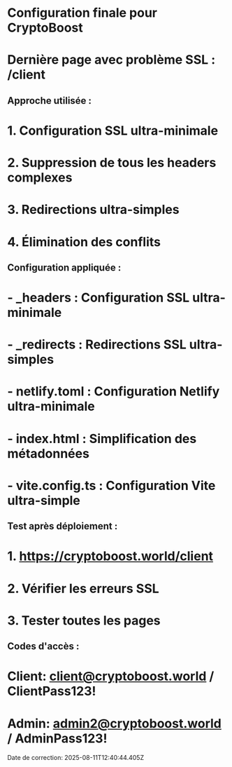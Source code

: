 # Configuration finale pour CryptoBoost
# Dernière page avec problème SSL : /client

## Approche utilisée :
# 1. Configuration SSL ultra-minimale
# 2. Suppression de tous les headers complexes
# 3. Redirections ultra-simples
# 4. Élimination des conflits

## Configuration appliquée :
# - _headers : Configuration SSL ultra-minimale
# - _redirects : Redirections SSL ultra-simples
# - netlify.toml : Configuration Netlify ultra-minimale
# - index.html : Simplification des métadonnées
# - vite.config.ts : Configuration Vite ultra-simple

## Test après déploiement :
# 1. https://cryptoboost.world/client
# 2. Vérifier les erreurs SSL
# 3. Tester toutes les pages

## Codes d'accès :
# Client: client@cryptoboost.world / ClientPass123!
# Admin: admin2@cryptoboost.world / AdminPass123!

Date de correction: 2025-08-11T12:40:44.405Z